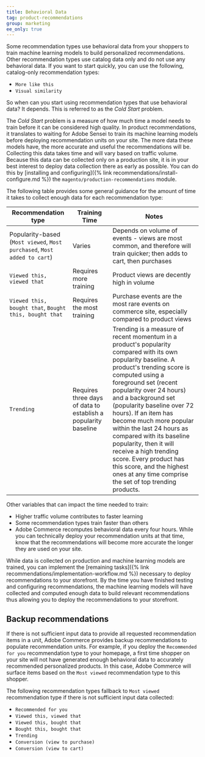 ```yaml
---
title: Behavioral Data
tag: product-recommendations
group: marketing
ee_only: true
---
```


Some recommendation types use behavioral data from your shoppers to train machine learning models to build personalized recommendations. Other recommendation types use catalog data only and do not use any behavioral data. If you want to start quickly, you can use the following, catalog-only recommendation types:

- `More like this`
- `Visual similarity`

So when can you start using recommendation types that use behavioral data? It depends. This is referred to as the _Cold Start_ problem.

The _Cold Start_ problem is a measure of how much time a model needs to train before it can be considered high quality. In product recommendations, it translates to waiting for Adobe Sensei to train its machine learning models before deploying recommendation units on your site. The more data these models have, the more accurate and useful the recommendations will be. Collecting this data takes time and will vary based on traffic volume. Because this data can be collected only on a production site, it is in your best interest to deploy data collection there as early as possible. You can do this by [installing and configuring]({% link recommendations/install-configure.md %}) the `magento/production-recommendations` module.

The following table provides some general guidance for the amount of time it takes to collect enough data for each recommendation type:

| Recommendation type | Training Time | Notes |
|---|---|---|
|Popularity-based (`Most viewed`, `Most purchased`, `Most added to cart`) | Varies | Depends on volume of events - views are most common, and therefore will train quicker; then adds to cart, then purchases|
|`Viewed this, viewed that` | Requires more training |Product views are decently high in volume|
|`Viewed this, bought that`, `Bought this, bought that`| Requires the most training |Purchase events are the most rare events on commerce site, especially compared to product views|
|`Trending` | Requires three days of data to establish a popularity baseline| Trending is a measure of recent momentum in a product's popularity compared with its own popularity baseline. A product's trending score is computed using a foreground set (recent popularity over 24 hours) and a background set (popularity baseline over 72 hours). If an item has become much more popular within the last 24 hours as compared with its baseline popularity, then it will receive a high trending score. Every product has this score, and the highest ones at any time comprise the set of top trending products. |

Other variables that can impact the time needed to train:

- Higher traffic volume contributes to faster learning
- Some recommendation types train faster than others
- Adobe Commerce recomputes behavioral data every four hours. While you can technically deploy your recommendation units at that time, know that the recommendations will become more accurate the longer they are used on your site.

While data is collected on production and machine learning models are trained, you can implement the [remaining tasks]({% link recommendations/implementation-workflow.md %}) necessary to deploy recommendations to your storefront. By the time you have finished testing and configuring recommendations, the machine learning models will have collected and computed enough data to build relevant recommendations thus allowing you to deploy the recommendations to your storefront.

## Backup recommendations

If there is not sufficient input data to provide all requested recommendation items in a unit, Adobe Commerce provides backup recommendations to populate recommendation units. For example, if you deploy the `Recommended for you` recommendation type to your homepage, a first time shopper on your site will not have generated enough behavioral data to accurately recommended personalized products. In this case, Adobe Commerce will surface items based on the `Most viewed` recommendation type to this shopper.

The following recommendation types fallback to `Most viewed` recommendation type if there is not sufficient input data collected:

- `Recommended for you`
- `Viewed this, viewed that`
- `Viewed this, bought that`
- `Bought this, bought that`
- `Trending`
- `Conversion (view to purchase)`
- `Conversion (view to cart)`
